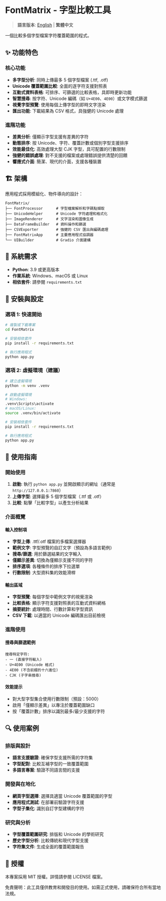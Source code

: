 # FontMatrix - 字型比較工具

> **語言版本**: [English](README.md) | **繁體中文**

一個比較多個字型檔案字符覆蓋範圍的程式。

## ✨ 功能特色

### 核心功能
- **多字型分析**: 同時上傳最多 5 個字型檔案 (.ttf, .otf)
- **Unicode 覆蓋範圍比較**: 全面的逐字符支援對照表
- **互動式資料表格**: 可排序、可篩選的比較表格，具即時更新功能
- **智慧搜尋**: 按字符、Unicode 編碼（如 `U+4E00`、`4E00`）或文字模式篩選
- **視覺字型預覽**: 使用每個上傳字型的即時文字渲染
- **匯出功能**: 下載結果為 CSV 格式，具強健的 Unicode 處理

### 進階功能
- **差異分析**: 僅顯示字型支援有差異的字符
- **動態排序**: 按 Unicode、字符、覆蓋計數或個別字型支援排序
- **效能最佳化**: 高效處理大型 CJK 字型，具可配置的行數限制
- **強健的錯誤處理**: 對不支援的檔案或處理錯誤提供清楚的回饋
- **響應式介面**: 簡潔、現代的介面，支援各種裝置

## 🏗️ 架構

應用程式採用模組化、物件導向的設計：

```
FontMatrix/
├── FontProcessor      # 字型檔案解析和字碼點擷取
├── UnicodeHelper      # Unicode 字符處理和格式化  
├── ImageRenderer      # 文字渲染和圖像生成
├── DataFrameBuilder   # 資料操作和篩選
├── CSVExporter        # 強健的 CSV 匯出與編碼處理
├── FontMatrixApp      # 主要應用程式協調器
└── UIBuilder          # Gradio 介面建構
```


## 🔧 系統需求

- **Python**: 3.9 或更高版本
- **作業系統**: Windows、macOS 或 Linux
- **相依套件**: 請參閱 `requirements.txt`



## 🚀 安裝與設定

### 選項 1: 快速開始
```bash
# 複製或下載專案
cd FontMatrix

# 安裝相依套件
pip install -r requirements.txt

# 執行應用程式
python app.py
```

### 選項 2: 虛擬環境（建議）
```bash
# 建立虛擬環境
python -m venv .venv

# 啟動虛擬環境
# Windows:
.venv\Scripts\activate
# macOS/Linux:
source .venv/bin/activate

# 安裝相依套件
pip install -r requirements.txt

# 執行應用程式
python app.py
```

## 📖 使用指南

### 開始使用
1. **啟動**: 執行 `python app.py` 並開啟顯示的網址（通常是 `http://127.0.0.1:7860`）
2. **上傳字型**: 選擇最多 5 個字型檔案（.ttf 或 .otf）
3. **比較**: 點擊「比較字型」以產生分析結果

### 介面概覽

#### 輸入控制項
- **字型上傳**: .ttf/.otf 檔案的多檔案選擇器
- **範例文字**: 字型預覽的自訂文字（預設為多語言範例）
- **搜尋/篩選**: 用於篩選結果的文字輸入
- **僅顯示差異**: 切換為僅顯示支援不同的字符
- **排序選項**: 各種條件的排序下拉選單
- **行數限制**: 大型資料集的效能滑桿

#### 輸出區域
- **字型預覽**: 每個字型中範例文字的視覺渲染
- **比較表格**: 顯示字符支援對照表的互動式資料網格
- **摘要統計**: 處理時間、行數計算和字型資訊
- **CSV 下載**: 以適當的 Unicode 編碼匯出目前檢視

### 進階使用

#### 搜尋與篩選範例
```
搜尋特定字符:
- 一 (直接字符輸入)
- U+4E00 (Unicode 格式)
- 4E00 (不含前綴的十六進位)
- CJK (子字串搜尋)
```

#### 效能提示
- 對大型字型集合使用行數限制（預設：5000）
- 啟用「僅顯示差異」以專注於覆蓋範圍缺口
- 按「覆蓋計數」排序以識別最多/最少支援的字符

## 🔍 使用案例

### 排版與設計
- **語言支援驗證**: 確保字型支援所需的字符集
- **字型配對**: 比較互補字型的一致覆蓋範圍
- **多語言專案**: 驗證不同語言間的支援

### 開發與在地化
- **網頁字型選擇**: 選擇具適當 Unicode 覆蓋範圍的字型
- **應用程式測試**: 在部署前驗證字符支援
- **字型子集化**: 識別自訂字型建構的字符

### 研究與分析
- **字型覆蓋範圍研究**: 排版和 Unicode 的學術研究
- **歷史字型分析**: 比較傳統和現代字型支援
- **字符集文件**: 生成全面的覆蓋範圍報告

## 📄 授權

本專案採用 MIT 授權。詳情請參閱 LICENSE 檔案。

免責聲明：此工具僅供教育和開發目的使用。如需正式使用，請確保符合所有當地法規。
